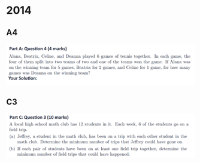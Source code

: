 # 2014

## A4

![](<../.gitbook/assets/屏幕快照 2020-09-28 15.00.36.png>)

## C3

![](<../.gitbook/assets/屏幕快照 2020-09-28 15.11.05.png>)
